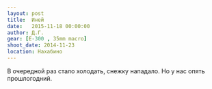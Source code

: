 ```yaml
---
layout: post
title:  Иней
date:   2015-11-18 00:00:00
author: Д.Г.
gear: [E-300 , 35mm macro]
shoot_date: 2014-11-23
location: Нахабино
---
```


В очередной раз стало холодать, снежку нападало. Но у нас опять прошлогодний.
